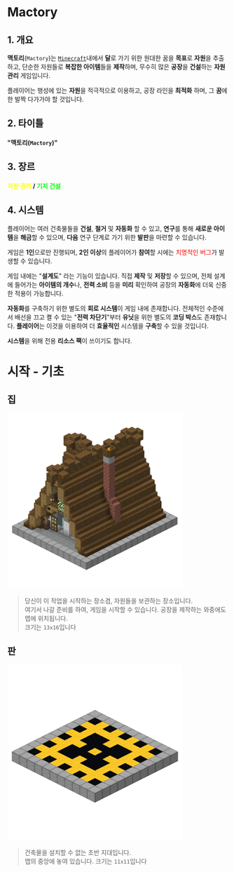 # Mactory

## 1. 개요

**맥토리**(`Mactory`)는 [`Minecraft`](https://en.wikipedia.org/wiki/Minecraft)내에서 **달**로 가기 위한 원대한 꿈을 **목표**로 **자원**을 추출하고, 단순한 자원들로 **복잡한 아이템**들을 **제작**하며, 무수히 많은 **공장**을 **건설**하는 **자원 관리** 게임입니다.

플레이어는 행성에 있는 **자원**을 적극적으로 이용하고, 공장 라인을 **최적화** 하며, 그 **꿈**에 한 발짝 다가가야 할 것입니다.

## 2. 타이틀

#### "**맥토리(`Mactory`)**"

## 3. 장르

#### <span style="color:yellow">자원 관리</span> / <span style="color:lime">기지 건설</span>

## 4. 시스템

플레이어는 여러 건축물들을 **건설**, **철거** 및 **자동화** 할 수 있고, **연구**를 통해 **새로운 아이템**을 **해금**할 수 있으며, **다음** 연구 단계로 가기 위한 **발판**을 마련할 수 있습니다.

게임은 **1인**으로만 진행되며, **2인 이상**의 플레이어가 **참여**할 시에는 <span style="color:red">치명적인 버그</span>가 발생할 수 있습니다.

게임 내에는 "**설계도**" 라는 기능이 있습니다. 직접 **제작** 및 **저장**할 수 있으며, 전체 설계에 들어가는 **아이템의 개수**나, **전력 소비** 등을 **미리** 확인하여 공장의 **자동화**에 더욱 신중한 적용이 가능합니다.

**자동화**를 구축하기 위한 별도의 **회로 시스템**이 게임 내에 존재합니다. 전체적인 수준에서 배선을 끄고 켤 수 있는 "**전력 차단기**"부터 **유닛**을 위한 별도의 **코딩 박스**도 존재합니다. **플레이어**는 이것을 이용하여 더 **효율적인** 시스템을 **구축**할 수 있을 것입니다.

**시스템**을 위해 전용 **리소스 팩**이 쓰이기도 합니다.

# 시작 - 기초

## 집

<left><img src="assets/start_house.png" width="400" height="400"></left>

> 당신이 이 작업을 시작하는 장소겸, 자원들을 보관하는 장소입니다.  
> 여기서 나갈 준비를 하여, 게임을 시작할 수 있습니다. 공장을 제작하는 와중에도 맵에 위치됩니다.  
> 크기는 `13x16`입니다

## 판

<left><img src="assets/start_floor.png" width="400" height="400"></left>

> 건축물을 설치할 수 없는 초반 지대입니다.  
> 맵의 중앙에 놓여 있습니다. 크기는 `11x11`입니다

